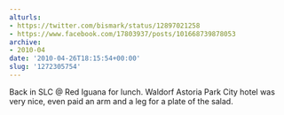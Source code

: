 ```yaml
---
alturls:
- https://twitter.com/bismark/status/12897021258
- https://www.facebook.com/17803937/posts/101668739878053
archive:
- 2010-04
date: '2010-04-26T18:15:54+00:00'
slug: '1272305754'
---
```


Back in SLC @ Red Iguana for lunch. Waldorf Astoria Park City hotel was very nice, even paid an arm and a leg for a plate of the salad.


